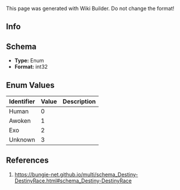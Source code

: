 <span class="wiki-builder">This page was generated with Wiki Builder. Do not change the format!</span>

## Info

## Schema
* **Type:** Enum
* **Format:** int32

## Enum Values
Identifier | Value | Description
---------- | ----- | -----------
Human | 0 | 
Awoken | 1 | 
Exo | 2 | 
Unknown | 3 | 

## References
1. https://bungie-net.github.io/multi/schema_Destiny-DestinyRace.html#schema_Destiny-DestinyRace
